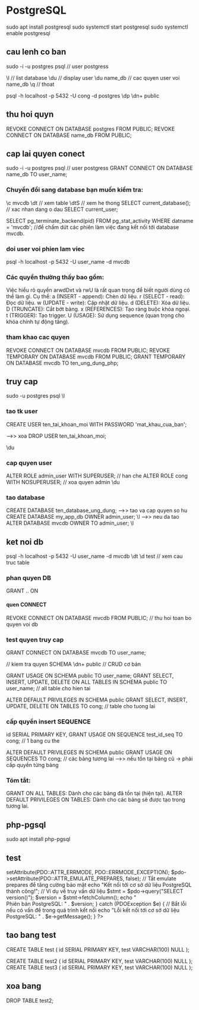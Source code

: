 # PostgreSQL
sudo apt install postgresql
sudo systemctl start postgresql
sudo systemctl enable postgresql

## cau lenh co ban
sudo -i -u postgres
psql // user postgress

\l // list database
\du // display user
\du name_db // cac quyen user voi name_db
\q // thoat

psql -h localhost -p 5432 -U cong -d postgres
\dp
\dn+ public

## thu hoi quyn 
REVOKE CONNECT ON DATABASE postgres FROM PUBLIC;
REVOKE CONNECT ON DATABASE name_db FROM PUBLIC;

## cap lai quyen conect
sudo -i -u postgres
psql // user postgress
GRANT CONNECT ON DATABASE name_db TO user_name;

### Chuyển đổi sang database bạn muốn kiểm tra:
\c mvcdb
\dt // xem table
\dtS // xem he thong
SELECT current_database(); // xac nhan dang o dau
SELECT current_user;

SELECT pg_terminate_backend(pid) FROM pg_stat_activity WHERE datname = 'mvcdb'; //để chấm dứt các phiên làm việc đang kết nối tới database mvcdb.

### doi user voi phien lam viec

psql -h localhost -p 5432 -U user_name -d mvcdb

### Các quyền thường thấy bao gồm:
Việc hiểu rõ quyền arwdDxt và rwU là rất quan trọng để biết người dùng có thể làm gì. Cụ thể:
a (INSERT - append): Chèn dữ liệu.
r (SELECT - read): Đọc dữ liệu.
w (UPDATE - write): Cập nhật dữ liệu.
d (DELETE): Xóa dữ liệu.
D (TRUNCATE): Cắt bớt bảng.
x (REFERENCES): Tạo ràng buộc khóa ngoại.
t (TRIGGER): Tạo trigger.
U (USAGE): Sử dụng sequence (quan trọng cho khóa chính tự động tăng).

### tham khao cac quyen

REVOKE CONNECT ON DATABASE mvcdb FROM PUBLIC;
REVOKE TEMPORARY ON DATABASE mvcdb FROM PUBLIC;
GRANT TEMPORARY ON DATABASE mvcdb TO ten_ung_dung_php;

## truy cap
sudo -u postgres psql
\l
### tao tk user
CREATE USER ten_tai_khoan_moi WITH PASSWORD 'mat_khau_cua_ban';

-->> xoa DROP USER ten_tai_khoan_moi;

\du

### cap quyen user
ALTER ROLE admin_user WITH SUPERUSER; // han che
ALTER ROLE cong WITH NOSUPERUSER; // xoa quyen admin
\du

### tao database
CREATE DATABASE ten_database_ung_dung;
-->> tao va cap quyen so hu
CREATE DATABASE my_app_db OWNER admin_user;
\l
-->> neu da tao
ALTER DATABASE mvcdb OWNER TO admin_user;
\l

## ket noi db
psql -h localhost -p 5432 -U user_name -d mvcdb
\dt
\d test // xem cau truc table


### phan quyen DB
GRANT .. ON 
#### quen CONNECT
REVOKE CONNECT ON DATABASE mvcdb FROM PUBLIC; // thu hoi toan bo quyen voi db

### test quyen truy cap

GRANT CONNECT ON DATABASE mvcdb TO user_name;

// kiem tra quyen SCHEMA
\dn+ public
// CRUD cơ bản

GRANT USAGE ON SCHEMA public TO user_name;
GRANT SELECT, INSERT, UPDATE, DELETE ON ALL TABLES IN SCHEMA public TO user_name; // all table cho hien tai

ALTER DEFAULT PRIVILEGES IN SCHEMA public
GRANT SELECT, INSERT, UPDATE, DELETE ON TABLES TO cong; // table cho tuong lai

### cấp quyền insert SEQUENCE 
id SERIAL PRIMARY KEY,
GRANT USAGE ON SEQUENCE test_id_seq TO cong; // 1 bang cu the

ALTER DEFAULT PRIVILEGES IN SCHEMA public GRANT USAGE ON SEQUENCES TO cong; // các bảng tương lai -->> nếu tồn tại bảng cũ -> phải cấp quyền từng bảng

### Tóm tắt:

GRANT ON ALL TABLES: Dành cho các bảng đã tồn tại (hiện tại).
ALTER DEFAULT PRIVILEGES ON TABLES: Dành cho các bảng sẽ được tạo trong tương lai.

## php-pgsql
sudo apt install php-pgsql

## test

<?php
$host = 'your_postgres_host'; // Ví dụ: 'localhost'
$dbname = 'your_database_name';
$user = 'your_username';
$password = 'your_password';

try {
    // Tạo đối tượng PDO để kết nối tới PostgreSQL
    $dsn = "pgsql:host=$host;dbname=$dbname";
    $pdo = new PDO($dsn, $user, $password);

    // Thiết lập chế độ báo lỗi (tùy chọn nhưng rất khuyến khích)
    $pdo->setAttribute(PDO::ATTR_ERRMODE, PDO::ERRMODE_EXCEPTION);
    $pdo->setAttribute(PDO::ATTR_EMULATE_PREPARES, false); // Tắt emulate prepares để tăng cường bảo mật

    echo "Kết nối tới cơ sở dữ liệu PostgreSQL thành công!";

    // Ví dụ về truy vấn dữ liệu
    $stmt = $pdo->query("SELECT version()");
    $version = $stmt->fetchColumn();
    echo "<br>Phiên bản PostgreSQL: " . $version;

} catch (PDOException $e) {
    // Bắt lỗi nếu có vấn đề trong quá trình kết nối
    echo "Lỗi kết nối tới cơ sở dữ liệu PostgreSQL: " . $e->getMessage();
}
?>

## tao bang test

CREATE TABLE test (
    id SERIAL PRIMARY KEY,
    test VARCHAR(100) NULL
);

CREATE TABLE test2 (
    id SERIAL PRIMARY KEY,
    test VARCHAR(100) NULL
);
CREATE TABLE test3 (
    id SERIAL PRIMARY KEY,
    test VARCHAR(100) NULL
);

## xoa bang

DROP TABLE test2;